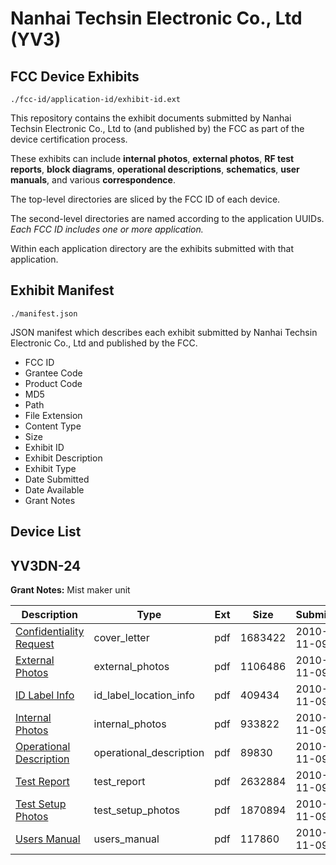 # Nanhai Techsin Electronic Co., Ltd (YV3)
## FCC Device Exhibits

```
./fcc-id/application-id/exhibit-id.ext
```

This repository contains the exhibit documents submitted by Nanhai Techsin Electronic Co., Ltd to (and published by) the FCC as part of the device certification process.

These exhibits can include **internal photos**, **external photos**, **RF test reports**, **block diagrams**, **operational descriptions**, **schematics**, **user manuals**, and various **correspondence**.

The top-level directories are sliced by the FCC ID of each device.

The second-level directories are named according to the application UUIDs. *Each FCC ID includes one or more application.*

Within each application directory are the exhibits submitted with that application. 

## Exhibit Manifest

```
./manifest.json
```

JSON manifest which describes each exhibit submitted by Nanhai Techsin Electronic Co., Ltd and published by the FCC.

- FCC ID
- Grantee Code
- Product Code
- MD5
- Path
- File Extension
- Content Type
- Size
- Exhibit ID
- Exhibit Description
- Exhibit Type
- Date Submitted
- Date Available
- Grant Notes

## Device List
## YV3DN-24
**Grant Notes:** Mist maker unit

| Description | Type | Ext | Size | Submitted | Available |
| ----------- | ---- | --- | ---- | --------- | --------- |
| [Confidentiality Request](YV3DN-24/36dda59fb00d4458105bd7abd05914ef/1372955.pdf) | cover_letter | pdf | 1683422 | 2010-11-09 | 2010-11-09 |
| [External Photos](YV3DN-24/36dda59fb00d4458105bd7abd05914ef/1372956.pdf) | external_photos | pdf | 1106486 | 2010-11-09 | 2010-11-09 |
| [ID Label Info](YV3DN-24/36dda59fb00d4458105bd7abd05914ef/1372958.pdf) | id_label_location_info | pdf | 409434 | 2010-11-09 | 2010-11-09 |
| [Internal Photos](YV3DN-24/36dda59fb00d4458105bd7abd05914ef/1372957.pdf) | internal_photos | pdf | 933822 | 2010-11-09 | 2010-11-09 |
| [Operational Description](YV3DN-24/36dda59fb00d4458105bd7abd05914ef/1372959.pdf) | operational_description | pdf | 89830 | 2010-11-09 | 2010-11-09 |
| [Test Report](YV3DN-24/36dda59fb00d4458105bd7abd05914ef/1372960.pdf) | test_report | pdf | 2632884 | 2010-11-09 | 2010-11-09 |
| [Test Setup Photos](YV3DN-24/36dda59fb00d4458105bd7abd05914ef/1372961.pdf) | test_setup_photos | pdf | 1870894 | 2010-11-09 | 2010-11-09 |
| [Users Manual](YV3DN-24/36dda59fb00d4458105bd7abd05914ef/1372962.pdf) | users_manual | pdf | 117860 | 2010-11-09 | 2010-11-09 |
